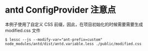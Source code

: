 # antd ConfigProvider 注意点

本例子使用了自定义 CSS 前缀，因此，在项目初始化的时候需要需要生成 modified.css 文件

```shell
$ lessc --js --modify-var="ant-prefix=custom" node_modules/antd/dist/antd.variable.less ./public/modified.css
```

